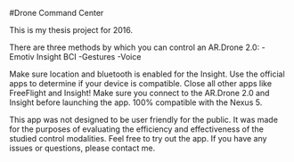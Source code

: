 #Drone Command Center

This is my thesis project for 2016.

There are three methods by which you can control an AR.Drone 2.0: 
-Emotiv Insight BCI
-Gestures
-Voice
 
Make sure location and bluetooth is enabled for the Insight. Use the official apps to determine if your device is compatible. 
Close all other apps like FreeFlight and Insight!
Make sure you connect to the AR.Drone 2.0 and Insight before launching the app.
100% compatible with the Nexus 5. 
 
This app was not designed to be user friendly for the public. It was made for the purposes of evaluating the efficiency and effectiveness of the studied control modalities. Feel free to try out the app. If you have any issues or questions, please contact me. 
